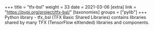 +++
title = "tfx-bsl"
weight = 33
date = 2021-03-06
[extra]
link = "https://pypi.org/project/tfx-bsl/"
[taxonomies]
groups = ["pylib"]
+++
Python library - tfx_bsl (TFX Basic Shared Libraries) contains libraries shared by many TFX (TensorFlow eXtended) libraries and components.

